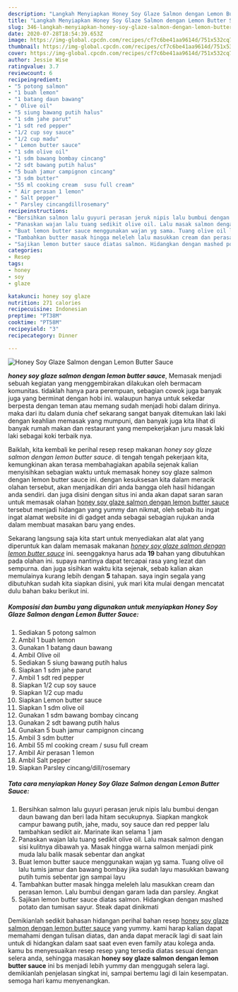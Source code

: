 ```yaml
---
description: "Langkah Menyiapkan Honey Soy Glaze Salmon dengan Lemon Butter Sauce Lezat"
title: "Langkah Menyiapkan Honey Soy Glaze Salmon dengan Lemon Butter Sauce Lezat"
slug: 346-langkah-menyiapkan-honey-soy-glaze-salmon-dengan-lemon-butter-sauce-lezat
date: 2020-07-28T18:54:39.653Z
image: https://img-global.cpcdn.com/recipes/cf7c6be41aa9614d/751x532cq70/honey-soy-glaze-salmon-dengan-lemon-butter-sauce-foto-resep-utama.jpg
thumbnail: https://img-global.cpcdn.com/recipes/cf7c6be41aa9614d/751x532cq70/honey-soy-glaze-salmon-dengan-lemon-butter-sauce-foto-resep-utama.jpg
cover: https://img-global.cpcdn.com/recipes/cf7c6be41aa9614d/751x532cq70/honey-soy-glaze-salmon-dengan-lemon-butter-sauce-foto-resep-utama.jpg
author: Jessie Wise
ratingvalue: 3.7
reviewcount: 6
recipeingredient:
- "5 potong salmon"
- "1 buah lemon"
- "1 batang daun bawang"
- " Olive oil"
- "5 siung bawang putih halus"
- "1 sdm jahe parut"
- "1 sdt red pepper"
- "1/2 cup soy sauce"
- "1/2 cup madu"
- " Lemon butter sauce"
- "1 sdm olive oil"
- "1 sdm bawang bombay cincang"
- "2 sdt bawang putih halus"
- "5 buah jamur campignon cincang"
- "3 sdm butter"
- "55 ml cooking cream  susu full cream"
- " Air perasan 1 lemon"
- " Salt pepper"
- " Parsley cincangdillrosemary"
recipeinstructions:
- "Bersihkan salmon lalu guyuri perasan jeruk nipis lalu bumbui dengan daun bawang dan beri lada hitam secukupnya. Siapkan mangkok campur bawang putih, jahe, madu, soy sauce dan red pepper lalu tambahkan sedikit air. Marinate ikan selama 1 jam"
- "Panaskan wajan lalu tuang sedikit olive oil. Lalu masak salmon dengan sisi kulitnya dibawah ya. Masak hingga warna salmon menjadi pink muda lalu balik masak sebentar dan angkat"
- "Buat lemon butter sauce menggunakan wajan yg sama. Tuang olive oil lalu tumis jamur dan bawang bombay jika sudah layu masukkan bawang putih tumis sebentar jgn sampai layu"
- "Tambahkan butter masak hingga meleleh lalu masukkan cream dan perasan lemon. Lalu bumbui dengan garam lada dan parsley. Angkat"
- "Sajikan lemon butter sauce diatas salmon. Hidangkan dengan mashed potato dan tumisan sayur. Steak dapat dinikmati"
categories:
- Resep
tags:
- honey
- soy
- glaze

katakunci: honey soy glaze 
nutrition: 271 calories
recipecuisine: Indonesian
preptime: "PT38M"
cooktime: "PT58M"
recipeyield: "3"
recipecategory: Dinner

---
```



![Honey Soy Glaze Salmon dengan Lemon Butter Sauce](https://img-global.cpcdn.com/recipes/cf7c6be41aa9614d/751x532cq70/honey-soy-glaze-salmon-dengan-lemon-butter-sauce-foto-resep-utama.jpg)

<b><i>honey soy glaze salmon dengan lemon butter sauce</i></b>, Memasak menjadi sebuah kegiatan yang menggembirakan dilakukan oleh bermacam komunitas. tidaklah hanya para perempuan, sebagian cowok juga banyak juga yang berminat dengan hobi ini. walaupun hanya untuk sekedar berpesta dengan teman atau memang sudah menjadi hobi dalam dirinya. maka dari itu dalam dunia chef sekarang sangat banyak ditemukan laki laki dengan keahlian memasak yang mumpuni, dan banyak juga kita lihat di banyak rumah makan dan restaurant yang mempekerjakan juru masak laki laki sebagai koki terbaik nya.

Baiklah, kita kembali ke perihal resep resep makanan <i>honey soy glaze salmon dengan lemon butter sauce</i>. di tengah tengah pekerjaan kita, kemungkinan akan terasa membahagiakan apabila sejenak kalian menyisihkan sebagian waktu untuk memasak honey soy glaze salmon dengan lemon butter sauce ini. dengan kesuksesan kita dalam meracik olahan tersebut, akan menjadikan diri anda bangga oleh hasil hidangan anda sendiri. dan juga disini dengan situs ini anda akan dapat saran saran untuk memasak olahan <u>honey soy glaze salmon dengan lemon butter sauce</u> tersebut menjadi hidangan yang yummy dan nikmat, oleh sebab itu ingat ingat alamat website ini di gadget anda sebagai sebagian rujukan anda dalam membuat masakan baru yang endes.




Sekarang langsung saja kita start untuk menyediakan alat alat yang diperuntuk kan dalam memasak makanan <u><i>honey soy glaze salmon dengan lemon butter sauce</i></u> ini. seenggaknya harus ada <b>19</b> bahan yang dibutuhkan pada olahan ini. supaya nantinya dapat tercapai rasa yang lezat dan sempurna. dan juga sisihkan waktu kita sejenak, sebab kalian akan memulainya kurang lebih dengan <b>5</b> tahapan. saya ingin segala yang dibutuhkan sudah kita siapkan disini, yuk mari kita mulai dengan mencatat dulu bahan baku berikut ini.

<!--inarticleads1-->

##### Komposisi dan bumbu yang digunakan untuk menyiapkan Honey Soy Glaze Salmon dengan Lemon Butter Sauce:

1. Sediakan 5 potong salmon
1. Ambil 1 buah lemon
1. Gunakan 1 batang daun bawang
1. Ambil  Olive oil
1. Sediakan 5 siung bawang putih halus
1. Siapkan 1 sdm jahe parut
1. Ambil 1 sdt red pepper
1. Siapkan 1/2 cup soy sauce
1. Siapkan 1/2 cup madu
1. Siapkan  Lemon butter sauce
1. Siapkan 1 sdm olive oil
1. Gunakan 1 sdm bawang bombay cincang
1. Gunakan 2 sdt bawang putih halus
1. Gunakan 5 buah jamur campignon cincang
1. Ambil 3 sdm butter
1. Ambil 55 ml cooking cream / susu full cream
1. Ambil  Air perasan 1 lemon
1. Ambil  Salt pepper
1. Siapkan  Parsley cincang/dill/rosemary




<!--inarticleads2-->

##### Tata cara menyiapkan Honey Soy Glaze Salmon dengan Lemon Butter Sauce:

1. Bersihkan salmon lalu guyuri perasan jeruk nipis lalu bumbui dengan daun bawang dan beri lada hitam secukupnya. Siapkan mangkok campur bawang putih, jahe, madu, soy sauce dan red pepper lalu tambahkan sedikit air. Marinate ikan selama 1 jam
1. Panaskan wajan lalu tuang sedikit olive oil. Lalu masak salmon dengan sisi kulitnya dibawah ya. Masak hingga warna salmon menjadi pink muda lalu balik masak sebentar dan angkat
1. Buat lemon butter sauce menggunakan wajan yg sama. Tuang olive oil lalu tumis jamur dan bawang bombay jika sudah layu masukkan bawang putih tumis sebentar jgn sampai layu
1. Tambahkan butter masak hingga meleleh lalu masukkan cream dan perasan lemon. Lalu bumbui dengan garam lada dan parsley. Angkat
1. Sajikan lemon butter sauce diatas salmon. Hidangkan dengan mashed potato dan tumisan sayur. Steak dapat dinikmati




Demikianlah sedikit bahasan hidangan perihal bahan resep <u>honey soy glaze salmon dengan lemon butter sauce</u> yang yummy. kami harap kalian dapat memahami dengan tulisan diatas, dan anda dapat meracik lagi di saat lain untuk di hidangkan dalam saat saat even even family atau kolega anda. kamu bs menyesuaikan resep resep yang tersedia diatas sesuai dengan selera anda, sehingga masakan <b>honey soy glaze salmon dengan lemon butter sauce</b> ini bs menjadi lebih yummy dan menggugah selera lagi. demikianlah penjelasan singkat ini, sampai bertemu lagi di lain kesempatan. semoga hari kamu menyenangkan.
